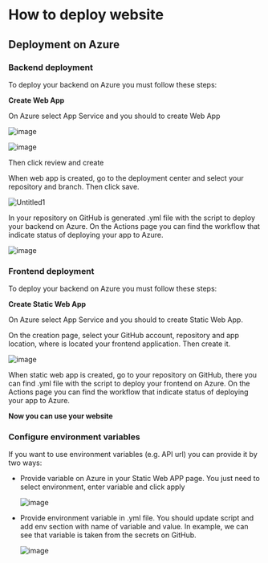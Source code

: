 # How to deploy website
## Deployment on Azure
### Backend deployment

To deploy your backend on Azure you must follow these steps:

**Create Web App**

On Azure select App Service and you should to create Web App

![image](https://github.com/daniuxa/shs/assets/83185827/3dc61993-ef25-49cf-8b94-fe0ad9af98ec)

![image](https://github.com/daniuxa/shs/assets/83185827/b9842d6a-9c1b-4b3c-8d76-3a86e7bc9076)

Then click review and create

When web app is created, go to the deployment center and select your repository and branch. Then click save.

![Untitled1](https://github.com/daniuxa/shs/assets/83185827/3cbda816-5658-4a8d-8831-6a4a88148fa8)

In your repository on GitHub is generated .yml file with the script to deploy your backend on Azure. On the Actions page you can find the workflow that indicate status of deploying your app to Azure.

![image](https://github.com/daniuxa/shs/assets/83185827/53055d41-0952-40d8-b924-dfbf6e006016)

### Frontend deployment

To deploy your backend on Azure you must follow these steps:

**Create Static Web App**

On Azure select App Service and you should to create Static Web App.

On the creation page, select your GitHub account, repository and app location, where is located your frontend application. Then create it.

![image](https://github.com/daniuxa/shs/assets/83185827/8ed72fbe-a854-475d-9384-02e08d82b0a9)

When static web app is created, go to your repository on GitHub, there you can find .yml file with the script to deploy your frontend on Azure. On the Actions page you can find the workflow that indicate status of deploying your app to Azure.

**Now you can use your website**

### Configure environment variables

If you want to use environment variables (e.g. API url) you can provide it by two ways:

- Provide variable on Azure in your Static Web APP page. You just need to select environment, enter variable and click apply

  ![image](https://github.com/daniuxa/shs/assets/83185827/29d2fd33-266c-4321-a5d7-80cdb537ac4e)

- Provide environment variable in .yml file. You should update script and add env section with name of variable and value. In example, we can see that variable is taken from the secrets on GitHub.

  ![image](https://github.com/daniuxa/shs/assets/83185827/63395c27-c7db-4436-a4b7-c5228db08f16)
